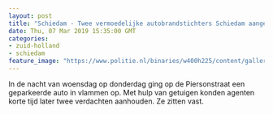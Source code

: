 ```yaml
---
layout: post
title: "Schiedam - Twee vermoedelijke autobrandstichters Schiedam aangehouden"
date: Thu, 07 Mar 2019 15:35:00 GMT
categories: 
- zuid-holland 
- schiedam 
feature_image: "https://www.politie.nl/binaries/w400h225/content/gallery/politie/nieuws/2019/maart/07-rt/autobrand.jpg"
---
```


In de nacht van woensdag op donderdag ging op de Piersonstraat een geparkeerde auto in vlammen op. Met hulp van getuigen konden agenten korte tijd later twee verdachten aanhouden. Ze zitten vast.
